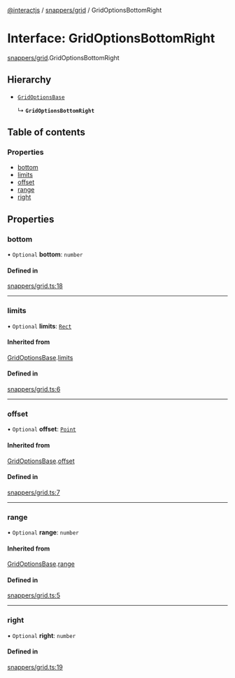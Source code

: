 [@interactjs](../README.md) / [snappers/grid](../modules/snappers_grid.md) / GridOptionsBottomRight

# Interface: GridOptionsBottomRight

[snappers/grid](../modules/snappers_grid.md).GridOptionsBottomRight

## Hierarchy

- [`GridOptionsBase`](snappers_grid.GridOptionsBase.md)

  ↳ **`GridOptionsBottomRight`**

## Table of contents

### Properties

- [bottom](snappers_grid.GridOptionsBottomRight.md#bottom)
- [limits](snappers_grid.GridOptionsBottomRight.md#limits)
- [offset](snappers_grid.GridOptionsBottomRight.md#offset)
- [range](snappers_grid.GridOptionsBottomRight.md#range)
- [right](snappers_grid.GridOptionsBottomRight.md#right)

## Properties

### bottom

• `Optional` **bottom**: `number`

#### Defined in

[snappers/grid.ts:18](https://github.com/taye/interact.js/blob/5ca9fe72/packages/@interactjs/snappers/grid.ts#L18)

___

### limits

• `Optional` **limits**: [`Rect`](core_types.Rect.md)

#### Inherited from

[GridOptionsBase](snappers_grid.GridOptionsBase.md).[limits](snappers_grid.GridOptionsBase.md#limits)

#### Defined in

[snappers/grid.ts:6](https://github.com/taye/interact.js/blob/5ca9fe72/packages/@interactjs/snappers/grid.ts#L6)

___

### offset

• `Optional` **offset**: [`Point`](core_types.Point.md)

#### Inherited from

[GridOptionsBase](snappers_grid.GridOptionsBase.md).[offset](snappers_grid.GridOptionsBase.md#offset)

#### Defined in

[snappers/grid.ts:7](https://github.com/taye/interact.js/blob/5ca9fe72/packages/@interactjs/snappers/grid.ts#L7)

___

### range

• `Optional` **range**: `number`

#### Inherited from

[GridOptionsBase](snappers_grid.GridOptionsBase.md).[range](snappers_grid.GridOptionsBase.md#range)

#### Defined in

[snappers/grid.ts:5](https://github.com/taye/interact.js/blob/5ca9fe72/packages/@interactjs/snappers/grid.ts#L5)

___

### right

• `Optional` **right**: `number`

#### Defined in

[snappers/grid.ts:19](https://github.com/taye/interact.js/blob/5ca9fe72/packages/@interactjs/snappers/grid.ts#L19)
